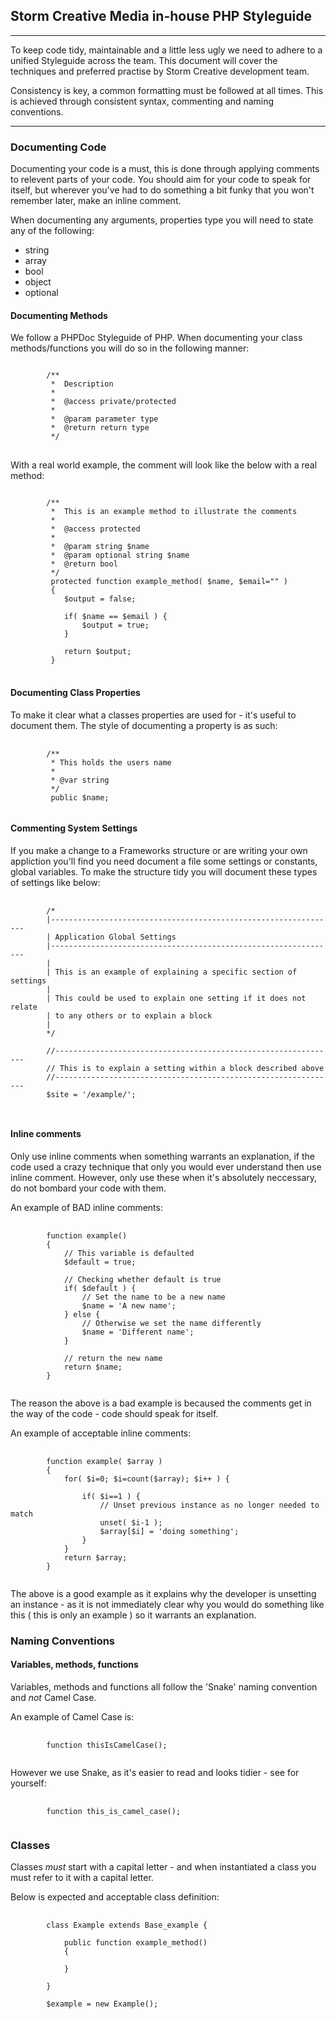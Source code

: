 ## Storm Creative Media in-house PHP Styleguide

---

To keep code tidy, maintainable and a little less ugly we need to adhere to a unified Styleguide across the team. This document will cover
the techniques and preferred practise by Storm Creative development team.

Consistency is key, a common formatting must be followed at all times. This is achieved through consistent syntax, commenting and naming conventions.

---

### Documenting Code

Documenting your code is a must, this is done through applying comments to relevent parts of your code. You should aim for your code to speak for itself, but 
wherever you've had to do something a bit funky that you won't remember later, make an inline comment.

When documenting any arguments, properties type you will need to state any of the following:
<ul>
    <li>string</li>
    <li>array</li>
    <li>bool</li>
    <li>object</li>
    <li>optional</li>
</ul>

#### Documenting Methods

We follow a PHPDoc Styleguide of PHP. When documenting your class methods/functions you will do so in the following manner:
<pre>
<code>
        /**
         *  Description
         *
         *  @access private/protected
         *
         *  @param parameter type
         *  @return return type
         */
</code>
</pre>

With a real world example, the comment will look like the below with a real method:
<pre>
<code>
        /**
         *  This is an example method to illustrate the comments
         *
         *  @access protected
         *
         *  @param string $name
         *  @param optional string $name
         *  @return bool
         */
         protected function example_method( $name, $email="" )
         {
            $output = false;

            if( $name == $email ) {
                $output = true;
            }

            return $output;
         }
</code>
</pre>

#### Documenting Class Properties
To make it clear what a classes properties are used for - it's useful to document them. The style of documenting a property is as such:

<pre>
    <code>
        /**
         * This holds the users name
         *
         * @var string
         */
         public $name;
    </code>
</pre>


#### Commenting System Settings
If you make a change to a Frameworks structure or are writing your own appliction you'll find you need document a file some settings or constants, global variables.
To make the structure tidy you will document these types of settings like below:

<pre>
    <code>
        /*
        |----------------------------------------------------------------
        | Application Global Settings
        |----------------------------------------------------------------
        |
        | This is an example of explaining a specific section of settings
        |
        | This could be used to explain one setting if it does not relate
        | to any others or to explain a block
        |
        */

        //---------------------------------------------------------------
        // This is to explain a setting within a block described above
        //---------------------------------------------------------------
        $site = '/example/';

    </code>
</pre>

#### Inline comments

Only use inline comments when something warrants an explanation, if the code used a crazy technique that only you would ever understand
then use inline comment. However, only use these when it's absolutely neccessary, do not bombard your code with them.

An example of BAD inline comments:

<pre>
    <code>
        function example()
        {
            // This variable is defaulted
            $default = true;

            // Checking whether default is true
            if( $default ) {
                // Set the name to be a new name
                $name = 'A new name';
            } else {
                // Otherwise we set the name differently
                $name = 'Different name';
            }

            // return the new name
            return $name;
        }
    </code>
</pre>

The reason the above is a bad example is becaused the comments get in the way of the code - code should speak for itself.

An example of acceptable inline comments:

<pre>
    <code>
        function example( $array )
        {
            for( $i=0; $i=count($array); $i++ ) {

                if( $i==1 ) {
                    // Unset previous instance as no longer needed to match
                    unset( $i-1 );
                    $array[$i] = 'doing something';
                }
            }
            return $array;
        }
    </code>
</pre>

The above is a good example as it explains why the developer is unsetting an instance - as it is not immediately clear why you would do something like this ( this is only an example ) so it warrants an explanation.

### Naming Conventions

#### Variables, methods, functions

Variables, methods and functions all follow the 'Snake' naming convention and *not* Camel Case.

An example of Camel Case is:

<pre>
    <code>
        function thisIsCamelCase();
    </code>
</pre>

However we use Snake, as it's easier to read and looks tidier - see for yourself:

<pre>
    <code>
        function this_is_camel_case();
    </code>
</pre>

### Classes

Classes *must* start with a capital letter - and when instantiated a class you must refer to it with a capital letter.

Below is expected and acceptable class definition: 

<pre>
    <code>
        class Example extends Base_example {

            public function example_method()
            {

            }

        }

        $example = new Example();
    </code>
</pre>







